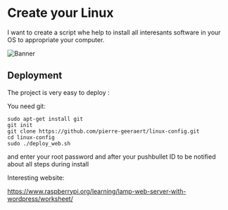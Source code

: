 # Create your Linux

I want to create a script whe help to install all interesants software in your OS to appropriate your computer.


![Banner](https://cdn.pixabay.com/photo/2017/01/31/16/57/linux-2025536_960_720.png)

## Deployment


The project is very easy to deploy :

You need git:
```
sudo apt-get install git
git init
git clone https://github.com/pierre-geeraert/linux-config.git
cd linux-config
sudo ./deploy_web.sh 
```
and enter your root password and after your pushbullet ID to be notified about all steps during install

Interesting website:

https://www.raspberrypi.org/learning/lamp-web-server-with-wordpress/worksheet/


